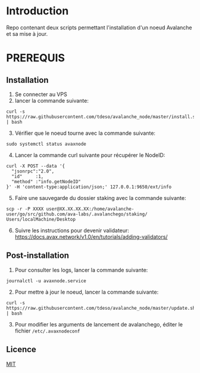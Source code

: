 # Introduction

Repo contenant deux scripts permettant l'installation d'un noeud Avalanche et sa mise à jour.

# PREREQUIS

## Installation

  1. Se connecter au VPS
  2. lancer la commande suivante:
```shell
curl -s https://raw.githubusercontent.com/tdeso/avalanche_node/master/install.sh | bash
```
  3. Vérifier que le noeud tourne avec la commande suivante:
```shell
sudo systemctl status avaxnode
```
  4. Lancer la commande curl suivante pour récupérer le NodeID:
```shell
curl -X POST --data '{
  "jsonrpc":"2.0",
  "id"     :1,
  "method" :"info.getNodeID"
}' -H 'content-type:application/json;' 127.0.0.1:9650/ext/info
```
  5. Faire une sauvegarde du dossier staking avec la commande suivante:
```shell
scp -r -P XXXX user@XX.XX.XX.XX:/home/avalanche-user/go/src/github.com/ava-labs/.avalanchego/staking/ Users/localMachine/Desktop
```
  6. Suivre les instructions pour devenir validateur: https://docs.avax.network/v1.0/en/tutorials/adding-validators/

## Post-installation

  1. Pour consulter les logs, lancer la commande suivante:
```shell
journalctl -u avaxnode.service
```

  2. Pour mettre à jour le noeud, lancer la commande suivante:
```shell
curl -s https://raw.githubusercontent.com/tdeso/avalanche_node/master/update.sh | bash
```
  3. Pour modifier les arguments de lancement de avalanchego, éditer le fichier `/etc/.avaxnodeconf`

## Licence
[MIT](https://choosealicense.com/licenses/mit/)

